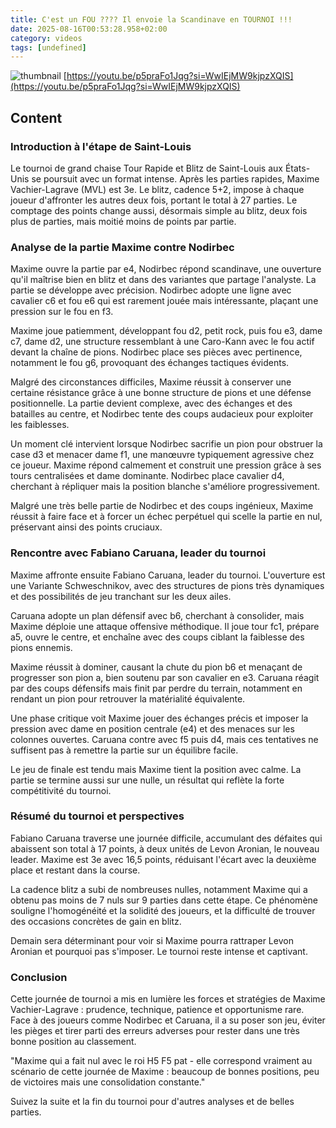 ```yaml
---
title: C'est un FOU ???? Il envoie la Scandinave en TOURNOI !!!
date: 2025-08-16T00:53:28.958+02:00
category: videos
tags: [undefined]
---
```


![thumbnail](https://i.ytimg.com/vi/p5praFo1Jqg/maxresdefault.jpg)
[https://youtu.be/p5praFo1Jqg?si=WwIEjMW9kjpzXQIS](https://youtu.be/p5praFo1Jqg?si=WwIEjMW9kjpzXQIS)

<!--- My thoughts -->

## Content

### Introduction à l'étape de Saint-Louis
Le tournoi de grand chaise Tour Rapide et Blitz de Saint-Louis aux États-Unis se poursuit avec un format intense. Après les parties rapides, Maxime Vachier-Lagrave (MVL) est 3e. Le blitz, cadence 5+2, impose à chaque joueur d'affronter les autres deux fois, portant le total à 27 parties. Le comptage des points change aussi, désormais simple au blitz, deux fois plus de parties, mais moitié moins de points par partie.

### Analyse de la partie Maxime contre Nodirbec
Maxime ouvre la partie par e4, Nodirbec répond scandinave, une ouverture qu'il maîtrise bien en blitz et dans des variantes que partage l'analyste. La partie se développe avec précision. Nodirbec adopte une ligne avec cavalier c6 et fou e6 qui est rarement jouée mais intéressante, plaçant une pression sur le fou en f3.

Maxime joue patiemment, développant fou d2, petit rock, puis fou e3, dame c7, dame d2, une structure ressemblant à une Caro-Kann avec le fou actif devant la chaîne de pions. Nodirbec place ses pièces avec pertinence, notamment le fou g6, provoquant des échanges tactiques évidents.

Malgré des circonstances difficiles, Maxime réussit à conserver une certaine résistance grâce à une bonne structure de pions et une défense positionnelle. La partie devient complexe, avec des échanges et des batailles au centre, et Nodirbec tente des coups audacieux pour exploiter les faiblesses.

Un moment clé intervient lorsque Nodirbec sacrifie un pion pour obstruer la case d3 et menacer dame f1, une manœuvre typiquement agressive chez ce joueur. Maxime répond calmement et construit une pression grâce à ses tours centralisées et dame dominante. Nodirbec place cavalier d4, cherchant à répliquer mais la position blanche s'améliore progressivement.

Malgré une très belle partie de Nodirbec et des coups ingénieux, Maxime réussit à faire face et à forcer un échec perpétuel qui scelle la partie en nul, préservant ainsi des points cruciaux.

### Rencontre avec Fabiano Caruana, leader du tournoi
Maxime affronte ensuite Fabiano Caruana, leader du tournoi. L'ouverture est une Variante Schweschnikov, avec des structures de pions très dynamiques et des possibilités de jeu tranchant sur les deux ailes.

Caruana adopte un plan défensif avec b6, cherchant à consolider, mais Maxime déploie une attaque offensive méthodique. Il joue tour fc1, prépare a5, ouvre le centre, et enchaîne avec des coups ciblant la faiblesse des pions ennemis.

Maxime réussit à dominer, causant la chute du pion b6 et menaçant de progresser son pion a, bien soutenu par son cavalier en e3. Caruana réagit par des coups défensifs mais finit par perdre du terrain, notamment en rendant un pion pour retrouver la matérialité équivalente.

Une phase critique voit Maxime jouer des échanges précis et imposer la pression avec dame en position centrale (e4) et des menaces sur les colonnes ouvertes. Caruana contre avec f5 puis d4, mais ces tentatives ne suffisent pas à remettre la partie sur un équilibre facile.

Le jeu de finale est tendu mais Maxime tient la position avec calme. La partie se termine aussi sur une nulle, un résultat qui reflète la forte compétitivité du tournoi.

### Résumé du tournoi et perspectives
Fabiano Caruana traverse une journée difficile, accumulant des défaites qui abaissent son total à 17 points, à deux unités de Levon Aronian, le nouveau leader. Maxime est 3e avec 16,5 points, réduisant l'écart avec la deuxième place et restant dans la course.

La cadence blitz a subi de nombreuses nulles, notamment Maxime qui a obtenu pas moins de 7 nuls sur 9 parties dans cette étape. Ce phénomène souligne l'homogénéité et la solidité des joueurs, et la difficulté de trouver des occasions concrètes de gain en blitz.

Demain sera déterminant pour voir si Maxime pourra rattraper Levon Aronian et pourquoi pas s'imposer. Le tournoi reste intense et captivant.

### Conclusion
Cette journée de tournoi a mis en lumière les forces et stratégies de Maxime Vachier-Lagrave : prudence, technique, patience et opportunisme rare. Face à des joueurs comme Nodirbec et Caruana, il a su poser son jeu, éviter les pièges et tirer parti des erreurs adverses pour rester dans une très bonne position au classement.

"Maxime qui a fait nul avec le roi H5 F5 pat - elle correspond vraiment au scénario de cette journée de Maxime : beaucoup de bonnes positions, peu de victoires mais une consolidation constante."

Suivez la suite et la fin du tournoi pour d'autres analyses et de belles parties.
